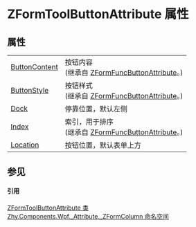 # ZFormToolButtonAttribute 属性




## 属性
<table>
<tr>
<td><a href="837e4930-6761-d9ed-8c1f-e8388873684a">ButtonContent</a></td>
<td>按钮内容<br />(继承自 <a href="23a212bc-6bec-1f75-b688-425a494f235f">ZFormFuncButtonAttribute</a>。)</td></tr>
<tr>
<td><a href="35e3c2c5-e97f-4bf2-dc33-5162f02f1000">ButtonStyle</a></td>
<td>按钮样式<br />(继承自 <a href="23a212bc-6bec-1f75-b688-425a494f235f">ZFormFuncButtonAttribute</a>。)</td></tr>
<tr>
<td><a href="75253df0-b790-a591-6f5e-761a5e14ef35">Dock</a></td>
<td>停靠位置，默认左侧</td></tr>
<tr>
<td><a href="5ade9d1c-01c8-7c1a-65ce-7d31243a6e13">Index</a></td>
<td>索引，用于排序<br />(继承自 <a href="23a212bc-6bec-1f75-b688-425a494f235f">ZFormFuncButtonAttribute</a>。)</td></tr>
<tr>
<td><a href="5fb7b030-b2e0-0914-2559-cf43e4b61de9">Location</a></td>
<td>按钮位置，默认表单上方</td></tr>
</table>

## 参见


#### 引用
<a href="aa85ef3e-3073-9834-25e0-27a0f76c1f0f">ZFormToolButtonAttribute 类</a>  
<a href="abb94ccb-8a67-80c6-17c1-29dfebcf677a">Zhy.Components.Wpf._Attribute._ZFormColumn 命名空间</a>  
